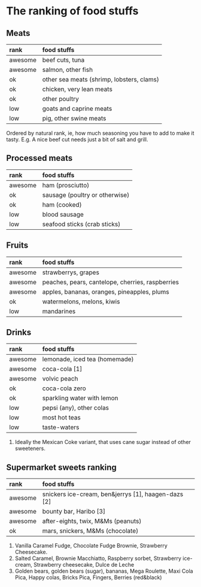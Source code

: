 # The ranking of food stuffs

## Meats

| rank          | food stuffs | 
| :------------ | :---------- | 
| awesome       | beef cuts, tuna |
| awesome       | salmon, other fish |
| ok            | other sea meats (shrimp, lobsters, clams) |
| ok            | chicken, very lean meats |
| ok            | other poultry |
| low           | goats and caprine meats |
| low           | pig, other swine meats |

Ordered by natural rank, ie, how much seasoning you have to add to make it tasty. E.g. A nice beef cut needs just a bit of salt and grill.

## Processed meats

| rank          | food stuffs | 
| :------------ | :---------- | 
| awesome       | ham (prosciutto) |
| ok            | sausage (poultry or otherwise) |
| ok            | ham (cooked) |
| low           | blood sausage |
| low           | seafood sticks (crab sticks) |

## Fruits

| rank          | food stuffs | 
| :------------ | :---------- | 
| awesome       | strawberrys, grapes |
| awesome       | peaches, pears, cantelope, cherries, raspberries |
| awesome       | apples, bananas, oranges, pineapples, plums |
| ok            | watermelons, melons, kiwis |
| low           | mandarines |


## Drinks

| rank          | food stuffs | 
| :------------ | :---------- | 
| awesome       | lemonade, iced tea (homemade) |
| awesome       | coca-cola \[1] |
| awesome       | volvic peach |
| ok            | coca-cola zero |
| ok            | sparkling water with lemon |
| low           | pepsi (any), other colas |
| low           | most hot teas |
| low           | taste-waters |

1. Ideally the Mexican Coke variant, that uses cane sugar instead of other sweeteners.

## Supermarket sweets ranking

| rank          | food stuffs | 
| :------------ | :---------- | 
| awesome       | snickers ice-cream, ben&jerrys \[1], haagen-dazs \[2] |
| awesome       | bounty bar, Haribo \[3] |
| awesome       | after-eights, twix, M&Ms (peanuts) |
| ok            | mars, snickers, M&Ms (chocolate) |

1. Vanilla Caramel Fudge, Chocolate Fudge Brownie, Strawberry Cheesecake.
2. Salted Caramel, Brownie Macchiatto, Raspberry sorbet, Strawberry ice-cream, Strawberry cheesecake, Dulce de Leche
3. Golden bears, golden bears (sugar), bananas, Mega Roulette, Maxi Cola Pica, Happy colas, Bricks Pica, Fingers, Berries (red&black)
